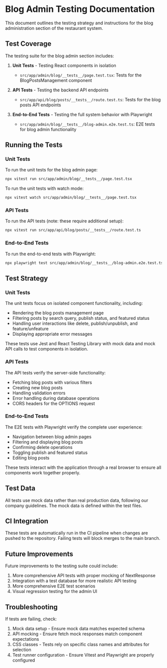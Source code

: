 # Blog Admin Testing Documentation

This document outlines the testing strategy and instructions for the blog administration section of the restaurant system.

## Test Coverage

The testing suite for the blog admin section includes:

1. **Unit Tests** - Testing React components in isolation
   - `src/app/admin/blog/__tests__/page.test.tsx`: Tests for the BlogPostsManagement component

2. **API Tests** - Testing the backend API endpoints
   - `src/app/api/blog/posts/__tests__/route.test.ts`: Tests for the blog posts API endpoints

3. **End-to-End Tests** - Testing the full system behavior with Playwright
   - `src/app/admin/blog/__tests__/blog-admin.e2e.test.ts`: E2E tests for blog admin functionality

## Running the Tests

### Unit Tests

To run the unit tests for the blog admin page:

```bash
npx vitest run src/app/admin/blog/__tests__/page.test.tsx
```

To run the unit tests with watch mode:

```bash
npx vitest watch src/app/admin/blog/__tests__/page.test.tsx
```

### API Tests

To run the API tests (note: these require additional setup):

```bash
npx vitest run src/app/api/blog/posts/__tests__/route.test.ts
```

### End-to-End Tests

To run the end-to-end tests with Playwright:

```bash
npx playwright test src/app/admin/blog/__tests__/blog-admin.e2e.test.ts
```

## Test Strategy

### Unit Tests

The unit tests focus on isolated component functionality, including:

- Rendering the blog posts management page
- Filtering posts by search query, publish status, and featured status
- Handling user interactions like delete, publish/unpublish, and feature/unfeature
- Displaying appropriate error messages

These tests use Jest and React Testing Library with mock data and mock API calls to test components in isolation.

### API Tests

The API tests verify the server-side functionality:

- Fetching blog posts with various filters
- Creating new blog posts
- Handling validation errors
- Error handling during database operations
- CORS headers for the OPTIONS request

### End-to-End Tests

The E2E tests with Playwright verify the complete user experience:

- Navigation between blog admin pages
- Filtering and displaying blog posts
- Confirming delete operations
- Toggling publish and featured status
- Editing blog posts

These tests interact with the application through a real browser to ensure all components work together properly.

## Test Data

All tests use mock data rather than real production data, following our company guidelines. The mock data is defined within the test files.

## CI Integration

These tests are automatically run in the CI pipeline when changes are pushed to the repository. Failing tests will block merges to the main branch.

## Future Improvements

Future improvements to the testing suite could include:

1. More comprehensive API tests with proper mocking of NextResponse
2. Integration with a test database for more realistic API testing
3. More comprehensive E2E test scenarios
4. Visual regression testing for the admin UI

## Troubleshooting

If tests are failing, check:

1. Mock data setup - Ensure mock data matches expected schema
2. API mocking - Ensure fetch mock responses match component expectations
3. CSS classes - Tests rely on specific class names and attributes for selection
4. Test runner configuration - Ensure Vitest and Playwright are properly configured 